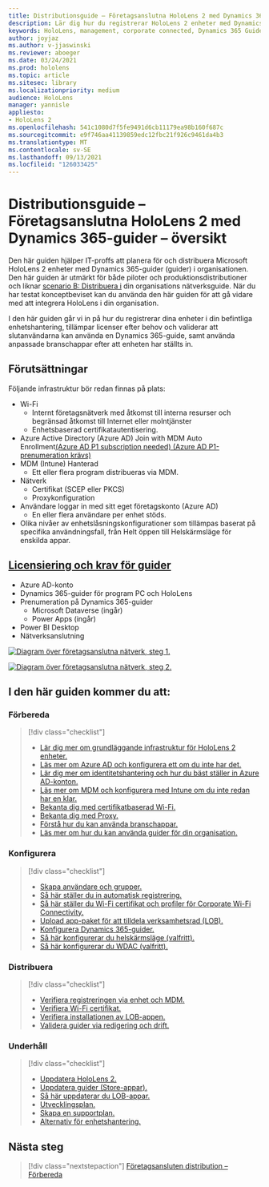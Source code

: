 ```yaml
---
title: Distributionsguide – Företagsanslutna HoloLens 2 med Dynamics 365-guider – översikt
description: Lär dig hur du registrerar HoloLens 2 enheter med Dynamics 365-guider över ett företagsanslutet nätverk.
keywords: HoloLens, management, corporate connected, Dynamics 365 Guides, AAD, Azure AD, MDM, Mobile Enhetshantering
author: joyjaz
ms.author: v-jjaswinski
ms.reviewer: aboeger
ms.date: 03/24/2021
ms.prod: hololens
ms.topic: article
ms.sitesec: library
ms.localizationpriority: medium
audience: HoloLens
manager: yannisle
appliesto:
- HoloLens 2
ms.openlocfilehash: 541c1080d7f5fe9491d6cb11179ea98b160f687c
ms.sourcegitcommit: e9f746aa41139859edc12fbc21f926c9461da4b3
ms.translationtype: MT
ms.contentlocale: sv-SE
ms.lasthandoff: 09/13/2021
ms.locfileid: "126033425"
---
```

# <a name="deployment-guide---corporate-connected-hololens-2-with-dynamics-365-guides---overview"></a>Distributionsguide – Företagsanslutna HoloLens 2 med Dynamics 365-guider – översikt

Den här guiden hjälper IT-proffs att planera för och distribuera Microsoft HoloLens 2 enheter med Dynamics 365-guider (guider) i organisationen. Den här guiden är utmärkt för både piloter och produktionsdistributioner och liknar [scenario B: Distribuera i](/hololens/common-scenarios#scenario-b-deploy-inside-your-organizations-network) din organisations nätverksguide. När du har testat konceptbeviset kan du använda den här guiden för att gå vidare med att integrera HoloLens i din organisation.

I den här guiden går vi in på hur du registrerar dina enheter i din befintliga enhetshantering, tillämpar licenser efter behov och validerar att slutanvändarna kan använda en Dynamics 365-guide, samt använda anpassade branschappar efter att enheten har ställts in. 

## <a name="prerequisites"></a>Förutsättningar

Följande infrastruktur bör redan finnas på plats:
- Wi-Fi
    - Internt företagsnätverk med åtkomst till interna resurser och begränsad åtkomst till Internet eller molntjänster
    - Enhetsbaserad certifikatautentisering.
- Azure Active Directory (Azure AD) Join with MDM Auto Enrollment[(Azure AD P1 subscription needed) (Azure AD P1-prenumeration krävs)](/azure/active-directory/fundamentals/active-directory-whatis)
- MDM (Intune) Hanterad
    - Ett eller flera program distribueras via MDM.
- Nätverk 
    - Certifikat (SCEP eller PKCS)
    - Proxykonfiguration
- Användare loggar in med sitt eget företagskonto (Azure AD)
    - En eller flera användare per enhet stöds.
- Olika nivåer av enhetslåsningskonfigurationer som tillämpas baserat på specifika användningsfall, från Helt öppen till Helskärmsläge för enskilda appar.

## <a name="guides-licensing-and-requirements"></a>[Licensiering och krav för guider](/dynamics365/mixed-reality/guides/requirements#licensing-and-product-requirements)

- Azure AD-konto
- Dynamics 365-guider för program PC och HoloLens
- Prenumeration på Dynamics 365-guider
    - Microsoft Dataverse (ingår)
    - Power Apps (ingår)
- Power BI Desktop
- Nätverksanslutning

[![Diagram över företagsanslutna nätverk, steg 1. ](./images/deployment-guides-revised-scenario-b-01-1.png)](./images/deployment-guides-revised-scenario-b-01-1.png#lightbox)

[![Diagram över företagsanslutna nätverk, steg 2. ](./images/deployment-guides-revised-scenario-b-02-1.png)](./images/deployment-guides-revised-scenario-b-02-1.png#lightbox)

## <a name="in-this-guide-you-will"></a>I den här guiden kommer du att:
### <a name="prepare"></a>Förbereda
> [!div class="checklist"]
>- [Lär dig mer om grundläggande infrastruktur för HoloLens 2 enheter.](hololens2-corp-connected-prepare.md#infrastructure-essentials)
>- [Läs mer om Azure AD och konfigurera ett om du inte har det.](hololens2-corp-connected-prepare.md#azure-active-directory)
>- [Lär dig mer om identitetshantering och hur du bäst ställer in Azure AD-konton.](hololens2-corp-connected-prepare.md#identity-management)
>- [Läs mer om MDM och konfigurera med Intune om du inte redan har en klar.](hololens2-corp-connected-prepare.md#mobile-device-management)
>- [Bekanta dig med certifikatbaserad Wi-Fi.](hololens2-corp-connected-prepare.md#certificates)
>- [Bekanta dig med Proxy.](hololens2-corp-connected-prepare.md#proxy)
>- [Förstå hur du kan använda branschappar.](hololens2-corp-connected-prepare.md#line-of-business-apps)
>- [Läs mer om hur du kan använda guider för din organisation.](hololens2-corp-connected-prepare.md#guides-playbook)
### <a name="configure"></a>Konfigurera
> [!div class="checklist"]
>- [Skapa användare och grupper.](hololens2-corp-connected-configure.md#azure-users-and-groups)
>- [Så här ställer du in automatisk registrering.](hololens2-corp-connected-configure.md#auto-enrollment-on-hololens-2)
>- [Så här ställer du Wi-Fi certifikat och profiler för Corporate Wi-Fi Connectivity.](hololens2-corp-connected-configure.md#corporate-wi-fi-connectivity)
>- [Upload app-paket för att tilldela verksamhetsrad (LOB).](hololens2-corp-connected-configure.md#app-deployment)
>- [Konfigurera Dynamics 365-guider.](hololens2-corp-connected-configure.md#setup-guides-application-licenses-dataverse-and-authoring)
>- [Så här konfigurerar du helskärmsläge (valfritt).](hololens2-corp-connected-configure.md#optional-kiosk-mode)
>- [Så här konfigurerar du WDAC (valfritt).](hololens2-corp-connected-configure.md#optional-wdac)
### <a name="deploy"></a>Distribuera
> [!div class="checklist"]
>-  [Verifiera registreringen via enhet och MDM.](hololens2-corp-connected-deploy.md#enrollment-validation)
>-  [Verifiera Wi-Fi certifikat.](hololens2-corp-connected-deploy.md#wi-fi-certificate-validation)
>-  [Verifiera installationen av LOB-appen.](hololens2-corp-connected-deploy.md#validate-lob-app-install)
>-  [Validera guider via redigering och drift.](hololens2-corp-connected-deploy.md#validate-dynamics-365-guides)
### <a name="maintain"></a>Underhåll
> [!div class="checklist"]
>- [Uppdatera HoloLens 2.](hololens2-corp-connected-maintain.md#update-hololens)
>- [Uppdatera guider (Store-appar).](hololens2-corp-connected-maintain.md#how-to-update-dynamics-365-guides-and-other-store-apps)
>- [Så här uppdaterar du LOB-appar.](hololens2-corp-connected-maintain.md#how-to-update-lob-apps) 
>- [Utvecklingsplan.](hololens2-corp-connected-maintain.md#development-plan) 
>- [Skapa en supportplan.](hololens2-corp-connected-maintain.md#support-plan)
>- [Alternativ för enhetshantering.](hololens2-corp-connected-maintain.md#device-management)

## <a name="next-step"></a>Nästa steg 
> [!div class="nextstepaction"]
> [Företagsansluten distribution – Förbereda](hololens2-corp-connected-prepare.md)

